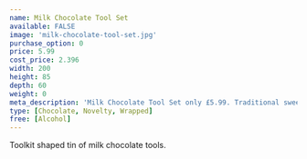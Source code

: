 ```yaml
---
name: Milk Chocolate Tool Set
available: FALSE
image: 'milk-chocolate-tool-set.jpg'
purchase_option: 0
price: 5.99
cost_price: 2.396
width: 200
height: 85
depth: 60
weight: 0
meta_description: 'Milk Chocolate Tool Set only £5.99. Traditional sweets and more at Humbugs Confectionery Store. Specialists in satisfying your sweet tooth!"),"")'
type: [Chocolate, Novelty, Wrapped]
free: [Alcohol]
---
```

Toolkit shaped tin of milk chocolate tools.